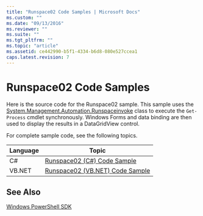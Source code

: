 ```yaml
---
title: "Runspace02 Code Samples | Microsoft Docs"
ms.custom: ""
ms.date: "09/13/2016"
ms.reviewer: ""
ms.suite: ""
ms.tgt_pltfrm: ""
ms.topic: "article"
ms.assetid: ce442990-b5f1-4334-b6d8-080e527ccea1
caps.latest.revision: 7
---
```

# Runspace02 Code Samples

Here is the source code for the Runspace02 sample. This sample uses the [System.Management.Automation.Runspaceinvoke](/dotnet/api/System.Management.Automation.RunspaceInvoke) class to execute the `Get-Process` cmdlet synchronously. Windows Forms and data binding are then used to display the results in a DataGridView control.

For complete sample code, see the following topics.

|Language|Topic|
|--------------|-----------|
|C#|[Runspace02 (C#) Code Sample](./runspace02-csharp-code-sample.md)|
|VB.NET|[Runspace02 (VB.NET) Code Sample](./runspace02-vb-net-code-sample.md)|

## See Also

[Windows PowerShell SDK](../windows-powershell-reference.md)